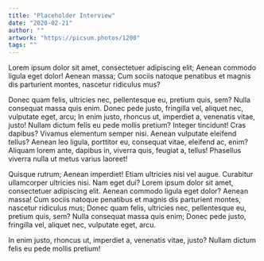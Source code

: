 ```yaml
---
title: "Placeholder Interview"
date: "2020-02-21"
author: ""
artwork: "https://picsum.photos/1200"
tags: ""
---
```


Lorem ipsum dolor sit amet, consectetuer adipiscing elit; Aenean commodo ligula
eget dolor! Aenean massa; Cum sociis natoque penatibus et magnis dis parturient
montes, nascetur ridiculus mus?

Donec quam felis, ultricies nec, pellentesque
eu, pretium quis, sem? Nulla consequat massa quis enim. Donec pede justo,
fringilla vel, aliquet nec, vulputate eget, arcu; In enim justo, rhoncus ut,
imperdiet a, venenatis vitae, justo! Nullam dictum felis eu pede mollis pretium?
Integer tincidunt! Cras dapibus? Vivamus elementum semper nisi. Aenean vulputate
eleifend tellus? Aenean leo ligula, porttitor eu, consequat vitae, eleifend ac,
enim? Aliquam lorem ante, dapibus in, viverra quis, feugiat a, tellus! Phasellus
viverra nulla ut metus varius laoreet!

Quisque rutrum; Aenean imperdiet! Etiam
ultricies nisi vel augue. Curabitur ullamcorper ultricies nisi. Nam eget dui?
Lorem ipsum dolor sit amet, consectetuer adipiscing elit. Aenean commodo ligula
eget dolor? Aenean massa! Cum sociis natoque penatibus et magnis dis parturient
montes, nascetur ridiculus mus; Donec quam felis, ultricies nec, pellentesque
eu, pretium quis, sem? Nulla consequat massa quis enim; Donec pede justo,
fringilla vel, aliquet nec, vulputate eget, arcu.

In enim justo, rhoncus ut,
imperdiet a, venenatis vitae, justo? Nullam dictum felis eu pede mollis pretium!
